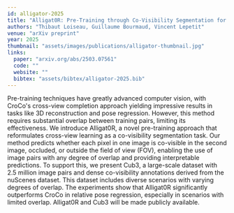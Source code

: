 ```yaml
---
id: alligator-2025
title: "Alligat0R: Pre-Training through Co-Visibility Segmentation for Relative Camera Pose Regression"
authors: "Thibaut Loiseau, Guillaume Bourmaud, Vincent Lepetit"
venue: "arXiv preprint"
year: 2025
thumbnail: "assets/images/publications/alligator-thumbnail.jpg"
links:
  paper: "arxiv.org/abs/2503.07561"
  code: ""
  website: ""
  bibtex: "assets/bibtex/alligator-2025.bib"
---
```

Pre-training techniques have greatly advanced computer vision, with CroCo's cross-view completion approach yielding impressive results in tasks like 3D reconstruction and pose regression. However, this method requires substantial overlap between training pairs, limiting its effectiveness. We introduce Alligat0R, a novel pre-training approach that reformulates cross-view learning as a co-visibility segmentation task. Our method predicts whether each pixel in one image is co-visible in the second image, occluded, or outside the field of view (FOV), enabling the use of image pairs with any degree of overlap and providing interpretable predictions. To support this, we present Cub3, a large-scale dataset with 2.5 million image pairs and dense co-visibility annotations derived from the nuScenes dataset. This dataset includes diverse scenarios with varying degrees of overlap. The experiments show that Alligat0R significantly outperforms CroCo in relative pose regression, especially in scenarios with limited overlap. Alligat0R and Cub3 will be made publicly available.